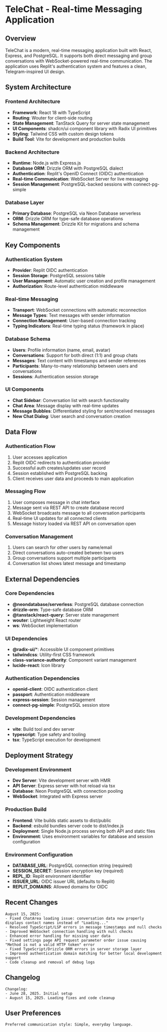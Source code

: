 # TeleChat - Real-time Messaging Application

## Overview

TeleChat is a modern, real-time messaging application built with React, Express, and PostgreSQL. It supports both direct messaging and group conversations with WebSocket-powered real-time communication. The application uses Replit's authentication system and features a clean, Telegram-inspired UI design.

## System Architecture

### Frontend Architecture
- **Framework**: React 18 with TypeScript
- **Routing**: Wouter for client-side routing
- **State Management**: TanStack Query for server state management
- **UI Components**: shadcn/ui component library with Radix UI primitives
- **Styling**: Tailwind CSS with custom design tokens
- **Build Tool**: Vite for development and production builds

### Backend Architecture
- **Runtime**: Node.js with Express.js
- **Database ORM**: Drizzle ORM with PostgreSQL dialect
- **Authentication**: Replit's OpenID Connect (OIDC) authentication
- **Real-time Communication**: WebSocket Server for live messaging
- **Session Management**: PostgreSQL-backed sessions with connect-pg-simple

### Database Layer
- **Primary Database**: PostgreSQL via Neon Database serverless
- **ORM**: Drizzle ORM for type-safe database operations
- **Schema Management**: Drizzle Kit for migrations and schema management

## Key Components

### Authentication System
- **Provider**: Replit OIDC authentication
- **Session Storage**: PostgreSQL sessions table
- **User Management**: Automatic user creation and profile management
- **Authorization**: Route-level authentication middleware

### Real-time Messaging
- **Transport**: WebSocket connections with automatic reconnection
- **Message Types**: Text messages with sender information
- **Connection Management**: User-based connection tracking
- **Typing Indicators**: Real-time typing status (framework in place)

### Database Schema
- **Users**: Profile information (name, email, avatar)
- **Conversations**: Support for both direct (1:1) and group chats
- **Messages**: Text content with timestamps and sender references
- **Participants**: Many-to-many relationship between users and conversations
- **Sessions**: Authentication session storage

### UI Components
- **Chat Sidebar**: Conversation list with search functionality
- **Chat Area**: Message display with real-time updates
- **Message Bubbles**: Differentiated styling for sent/received messages
- **New Chat Dialog**: User search and conversation creation

## Data Flow

### Authentication Flow
1. User accesses application
2. Replit OIDC redirects to authentication provider
3. Successful auth creates/updates user record
4. Session established with PostgreSQL backing
5. Client receives user data and proceeds to main application

### Messaging Flow
1. User composes message in chat interface
2. Message sent via REST API to create database record
3. WebSocket broadcasts message to all conversation participants
4. Real-time UI updates for all connected clients
5. Message history loaded via REST API on conversation open

### Conversation Management
1. Users can search for other users by name/email
2. Direct conversations auto-created between two users
3. Group conversations support multiple participants
4. Conversation list shows latest message and timestamp

## External Dependencies

### Core Dependencies
- **@neondatabase/serverless**: PostgreSQL database connection
- **drizzle-orm**: Type-safe database ORM
- **@tanstack/react-query**: Server state management
- **wouter**: Lightweight React router
- **ws**: WebSocket implementation

### UI Dependencies
- **@radix-ui/***: Accessible UI component primitives
- **tailwindcss**: Utility-first CSS framework
- **class-variance-authority**: Component variant management
- **lucide-react**: Icon library

### Authentication Dependencies
- **openid-client**: OIDC authentication client
- **passport**: Authentication middleware
- **express-session**: Session management
- **connect-pg-simple**: PostgreSQL session store

### Development Dependencies
- **vite**: Build tool and dev server
- **typescript**: Type safety and tooling
- **tsx**: TypeScript execution for development

## Deployment Strategy

### Development Environment
- **Dev Server**: Vite development server with HMR
- **API Server**: Express server with hot reload via tsx
- **Database**: Neon PostgreSQL with connection pooling
- **WebSocket**: Integrated with Express server

### Production Build
- **Frontend**: Vite builds static assets to dist/public
- **Backend**: esbuild bundles server code to dist/index.js
- **Deployment**: Single Node.js process serving both API and static files
- **Environment**: Uses environment variables for database and session configuration

### Environment Configuration
- **DATABASE_URL**: PostgreSQL connection string (required)
- **SESSION_SECRET**: Session encryption key (required)
- **REPL_ID**: Replit environment identifier
- **ISSUER_URL**: OIDC issuer URL (defaults to Replit)
- **REPLIT_DOMAINS**: Allowed domains for OIDC

## Recent Changes
```
August 15, 2025:
- Fixed ChatArea loading issue: conversation data now properly displays contact names instead of "Loading..."
- Resolved TypeScript/LSP errors in message timestamps and null checks
- Improved WebSocket connection handling with null checks
- Enhanced error handling for missing user data
- Fixed settings page API request parameter order issue causing "Method is not a valid HTTP token" error
- Fixed TypeScript/Drizzle ORM errors in server storage layer
- Improved authentication domain matching for better local development support
- Code cleanup and removal of debug logs
```

## Changelog
```
Changelog:
- June 28, 2025. Initial setup
- August 15, 2025. Loading fixes and code cleanup
```

## User Preferences
```
Preferred communication style: Simple, everyday language.
```